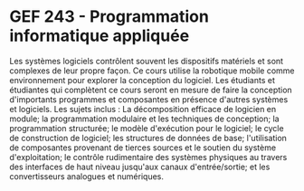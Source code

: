 # GEF 243 - Programmation informatique appliquée
Les systèmes logiciels contrôlent souvent les dispositifs matériels et sont complexes de leur propre façon. Ce cours utilise la robotique mobile comme environnement pour explorer la conception du logiciel. Les étudiants et étudiantes qui complètent ce cours seront en mesure de faire la conception d'importants programmes et composantes en présence d'autres systèmes et logiciels. Les sujets inclus : La décomposition efficace de logicien en module; la programmation modulaire et les techniques de conception; la programmation structurée; le modèle d'exécution pour le logiciel; le cycle de construction de logiciel; les structures de données de base; l'utilisation de composantes provenant de tierces sources et le soutien du système d'exploitation; le contrôle rudimentaire des systèmes physiques au travers des interfaces de haut niveau jusqu'aux canaux d'entrée/sortie; et les convertisseurs analogues et numériques.
